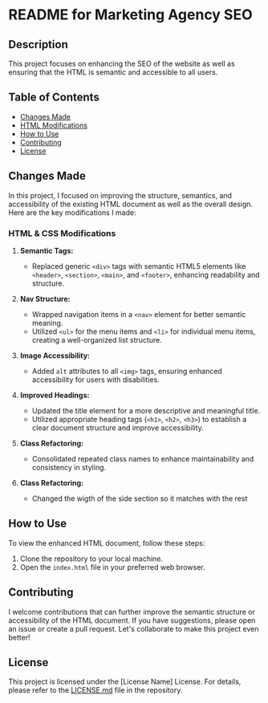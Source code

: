 # README for Marketing Agency SEO

## Description

This project focuses on enhancing the SEO of the website as well as ensuring that the HTML is semantic and accessible to all users. 

## Table of Contents

* [Changes Made](#changes-made)
* [HTML Modifications](#html-modifications)
* [How to Use](#how-to-use)
* [Contributing](#contributing)
* [License](#license)

## Changes Made

In this project, I focused on improving the structure, semantics, and accessibility of the existing HTML document as well as the overall design. Here are the key modifications I made:

### HTML & CSS Modifications

1. **Semantic Tags:**
   - Replaced generic `<div>` tags with semantic HTML5 elements like `<header>`, `<section>`, `<main>`, and `<footer>`, enhancing readability and structure.

2. **Nav Structure:**
   - Wrapped navigation items in a `<nav>` element for better semantic meaning.
   - Utilized `<ul>` for the menu items and `<li>` for individual menu items, creating a well-organized list structure.

3. **Image Accessibility:**
   - Added `alt` attributes to all `<img>` tags, ensuring enhanced accessibility for users with disabilities.

4. **Improved Headings:**
   - Updated the title element for a more descriptive and meaningful title.
   - Utilized appropriate heading tags (`<h1>`, `<h2>`, `<h3>`) to establish a clear document structure and improve accessibility.

5. **Class Refactoring:**
   - Consolidated repeated class names to enhance maintainability and consistency in styling.

6. **Class Refactoring:**
   - Changed the wigth of the side section so it matches with the rest

## How to Use

To view the enhanced HTML document, follow these steps:
1. Clone the repository to your local machine.
2. Open the `index.html` file in your preferred web browser.

## Contributing

I welcome contributions that can further improve the semantic structure or accessibility of the HTML document. If you have suggestions, please open an issue or create a pull request. Let's collaborate to make this project even better!

## License

This project is licensed under the [License Name] License. For details, please refer to the [LICENSE.md](LICENSE.md) file in the repository.

